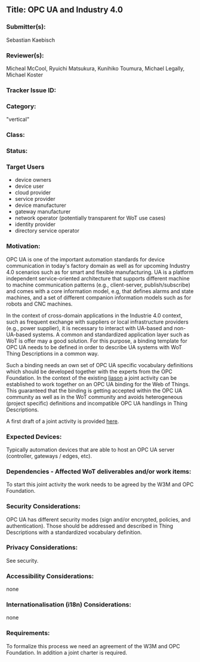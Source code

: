 ## Title: OPC UA and Industry 4.0

### Submitter(s): 

Sebastian Kaebisch 

### Reviewer(s):

Micheal McCool, Ryuichi Matsukura, Kunihiko Toumura, Michael Legally, Michael Koster

### Tracker Issue ID:

### Category:

"vertical"

### Class: 

### Status: 

### Target Users

- device owners
- device user
- cloud provider
- service provider
- device manufacturer
- gateway manufacturer
- network operator (potentially transparent for WoT use cases)
- identity provider
- directory service operator

### Motivation:

OPC UA is one of the important automation standards for device communication in today's factory domain as well as for upcoming Industry 4.0 scenarios such as for smart and flexible manufacturing. UA is a platform independent service-oriented architecture that supports different machine to machine communication patterns (e.g., client-server, publish/subscribe) and comes with a core information model, e.g, that defines alarms and state machines, and a set of different companion information models such as for robots and CNC machines. 

In the context of cross-domain applications in the Industrie 4.0 context, such as frequent exchange with suppliers or local infrastructure providers (e.g., power supplier), it is necessary to interact with UA-based and non-UA-based systems. A common and standardized application layer such as WoT is offer may a good solution. For this purpose, a binding template for OPC UA needs to be defined in order to describe UA systems with WoT Thing Descriptions in a common way.

Such a binding needs an own set of OPC UA specific vocabulary definitions which should be developed together with the experts from the OPC Foundation. In the context of the existing [liason](https://opcfoundation.org/news/opc-foundation-news/w3c-and-opcf-to-integrate-opc-ua-into-the-web-of-things/) a joint 
activity can be established to work together on an OPC UA binding for the Web of Things. This guaranteed that the binding is getting accepted within the OPC UA community as well as in the WoT community and avoids heterogeneous (project specific) definitions and incompatible OPC UA handlings in Thing Descriptions. 

A first draft of a joint activity is provided [here](https://github.com/w3c/wot/blob/master/charters/wot-ocpua-2021-charter-draft.md).


### Expected Devices:

Typically automation devices that are able to host an OPC UA server (controller, gateways / edges, etc). 

### Dependencies - Affected WoT deliverables and/or work items:

To start this joint activity the work needs to be agreed by the W3M and OPC Foundation. 

### Security Considerations:

OPC UA has different security modes (sign and/or encrypted, policies, and authentication). Those should be addressed and described in Thing Descriptions with a standardized vocabulary definition. 

### Privacy Considerations:

See security.

### Accessibility Considerations:

none

### Internationalisation (i18n) Considerations:

none

### Requirements:

To formalize this process we need an agreement of the W3M and OPC Foundation. In addition a joint charter is required.  

 


